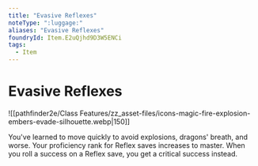 ```yaml
---
title: "Evasive Reflexes"
noteType: ":luggage:"
aliases: "Evasive Reflexes"
foundryId: Item.E2uQjhd9D3W5ENCi
tags:
  - Item
---
```


# Evasive Reflexes
![[pathfinder2e/Class Features/zz_asset-files/icons-magic-fire-explosion-embers-evade-silhouette.webp|150]]

You've learned to move quickly to avoid explosions, dragons' breath, and worse. Your proficiency rank for Reflex saves increases to master. When you roll a success on a Reflex save, you get a critical success instead.
